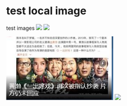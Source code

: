 # test local image
test images
![]({{"./assets/hehe.jpg"|absolute_url}})
![]({{"./assets/hehe.jpg"}})



![](./assets/hehe.jpg)
![](./assets/hehe.jpg|absolute_url)